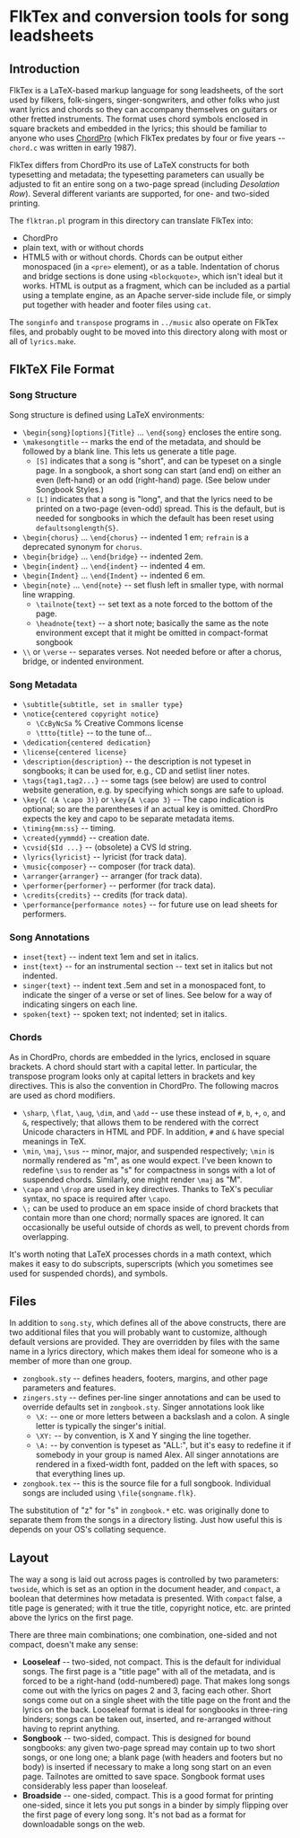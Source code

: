 # FlkTex and conversion tools for song leadsheets

## Introduction

FlkTex is a LaTeX-based markup language for song leadsheets, of the sort used
by filkers, folk-singers, singer-songwriters, and other folks who just want
lyrics and chords so they can accompany themselves on guitars or other fretted
instruments.  The format uses chord symbols enclosed in square brackets and
embedded in the lyrics; this should be familiar to anyone who uses
[ChordPro](https://www.chordpro.org/) (which FlkTex predates by four or five
years -- `chord.c` was written in early 1987).

FlkTex differs from ChordPro its use of LaTeX constructs for both typesetting
and metadata; the typesetting parameters can usually be adjusted to fit an
entire song on a two-page spread (including _Desolation Row_).  Several
different variants are supported, for one- and two-sided printing.

The `flktran.pl` program in this directory can translate FlkTex into:

* ChordPro
* plain text, with or without chords
* HTML5 with or without chords.  Chords can be output either monospaced (in a
  `<pre>` element), or as a table.  Indentation of chorus and bridge sections
  is done using `<blockquote>`, which isn't ideal but it works.  HTML is
  output as a fragment, which can be included as a partial using a template
  engine, as an Apache server-side include file, or simply put together with
  header and footer files using `cat`.

The `songinfo` and `transpose` programs in `../music` also operate on FlkTex
files, and probably ought to be moved into this directory along with most or
all of `lyrics.make`.

## FlkTeX File Format

### Song Structure

Song structure is defined using LaTeX environments:

* `\begin{song}[options]{Title}` ... `\end{song}` encloses the entire song.
* `\makesongtitle` -- marks the end of the metadata, and should be followed by
  a blank line.  This lets us generate a title page.
	* `[S]` indicates that a song is "short", and can be typeset on a single
	  page. In a songbook, a short song can start (and end) on either an even
	  (left-hand) or an odd (right-hand) page.  (See below under Songbook
	  Styles.) 
	* `[L]` indicates that a song is "long", and that the lyrics need
	  to be printed on a two-page (even-odd) spread.  This is the default, but
	  is needed for songbooks in which the default has been reset using
	  `defaultsonglength{S}`. 
* `\begin{chorus}` ... `\end{chorus}` -- indented 1 em; `refrain` is a deprecated
  synonym for `chorus`.
* `\begin{bridge}` ... `\end{bridge}` -- indented 2em.
* `\begin{indent}` ... `\end{indent}` -- indented 4 em.
* `\begin{Indent}` ... `\end{Indent}` -- indented 6 em.
* `\begin{note}` ... `\end{note}` -- set flush left in smaller type, with
  normal line wrapping.
    * `\tailnote{text}` -- set text as a note forced to the bottom of the
	  page.
	* `\headnote{text}` -- a short note; basically the same as the note
	  environment except that it might be omitted in compact-format songbook
* `\\` or `\verse` -- separates verses.  Not needed before or after a chorus,
  bridge, or indented environment.

### Song Metadata

* `\subtitle{subtitle, set in smaller type}`
* `\notice{centered copyright notice}`
    * `\CcByNcSa`			% Creative Commons license
    * `\ttto{title}` -- to the tune of...
* `\dedication{centered dedication}`
* `\license{centered license}`
* `\description{description}` -- the description is not typeset in songbooks;
  it can be used for, e.g., CD and setlist liner notes.
* `\tags{tag1,tag2...}`	-- some tags (see below) are used to control website
  generation, e.g. by specifying which songs are safe to upload.
* `\key{C (A \capo 3)}` or `\key{A \capo 3}` -- The capo indication is
  optional; so are the parentheses if an actual key is omitted. ChordPro
  expects the key and capo to be separate metadata items.
* `\timing{mm:ss}`	-- timing.
* `\created{yymmdd}` -- creation date.
* `\cvsid{$Id ...}`	--  (obsolete) a CVS Id string.
* `\lyrics{lyricist}` -- lyricist (for track data).
* `\music{composer}` -- composer (for track data).
* `\arranger{arranger}`	-- arranger (for track data).
* `\performer{performer}` -- performer (for track data).
* `\credits{credits}` -- credits (for track data).
* `\performance{performance notes}` -- for future use on lead sheets for performers.

### Song Annotations

* `inset{text}` -- indent text 1em and set in italics.
* `inst{text}` -- for an instrumental section  -- text set in italics but not
  indented.
* `singer{text}` -- indent text .5em and set in a monospaced font, to indicate
  the singer of a verse or set of lines.  See below for a way of indicating
  singers on each line.
* `spoken{text}` -- spoken text; not indented; set in italics.

### Chords

As in ChordPro, chords are embedded in the lyrics, enclosed in square
brackets. A chord should start with a capital letter.  In particular, the
transpose program looks only at capital letters in brackets and key
directives.  This is also the convention in ChordPro. The following macros are
used as chord modifiers.

* `\sharp`, `\flat`, `\aug`, `\dim`, and `\add` -- use these instead of `#`,
  `b`, `+`, `o`, and `&`, respectively; that allows them to be rendered with
  the correct Unicode characters in HTML and PDF. In addition, `#` and `&`
  have special meanings in TeX.
* `\min`, `\maj`, `\sus` -- minor, major, and suspended respectively; `\min`
  is normally rendered as "m", as one would expect.  I've been known to
  redefine `\sus` to render as "s" for compactness in songs with a lot of
  suspended chords.  Similarly, one might render `\maj` as "M".
* `\capo` and `\drop` are used in key directives.  Thanks to TeX's peculiar
  syntax, no space is required after `\capo`.
* `\;` can be used to produce an em space inside of chord brackets that
  contain more than one chord; normally spaces are ignored.  It can
  occasionally be useful outside of chords as well, to prevent chords from
  overlapping. 

It's worth noting that LaTeX processes chords in a math context, which makes
it easy to do subscripts, superscripts (which you sometimes see used for
suspended chords), and symbols.


## Files

In addition to `song.sty`, which defines all of the above constructs, there
are two additional files that you will probably want to customize, although
default versions are provided.  They are overridden by files with the same
name in a lyrics directory, which makes them ideal for someone who is a member
of more than one group.

  * `zongbook.sty` -- defines headers, footers, margins, and other page
	parameters and features.
  * `zingers.sty` -- defines per-line singer annotations and can be used to
	override defaults set in `zongbook.sty`.  Singer annotations look like 
	  * `\X:` -- one or more letters between a backslash and a colon.  A
		single letter is typically the singer's initial.
	  * `\XY:` -- by convention, is X and Y singing the line together.
	  * `\A:` -- by convention is typeset as "ALL:", but it's easy to redefine
		it if somebody in your group is named Alex.
	All singer annotations are rendered in a fixed-width font, padded on the
	left with spaces, so that everything lines up.
  * `zongbook.tex` -- this is the source file for a full songbook.  Individual
	songs are included using `\file{songname.flk}`.
	
The substitution of "z" for "s" in `zongbook.*` etc. was originally done to
separate them from the songs in a directory listing.  Just how useful this is
depends on your OS's collating sequence.


## Layout

The way a song is laid out across pages is controlled by two parameters:
`twoside`, which is set as an option in the document header, and `compact`, a
boolean that determines how metadata is presented.  With `compact` false, a
title page is generated; with it true the title, copyright notice, etc. are
printed above the lyrics on the first page.

There are three main combinations; one combination, one-sided and not
compact, doesn't make any sense: 

  * **Looseleaf** -- two-sided, not compact.  This is the default for
	individual songs.  The first page is a "title page" with all of the
	metadata, and is forced to be a right-hand (odd-numbered) page.  That
	makes long songs come out with the lyrics on pages 2 and 3, facing each
	other. Short songs come out on a single sheet with the title page on the
	front and the lyrics on the back.  Looseleaf format is ideal for songbooks
	in three-ring binders; songs can be taken out, inserted, and re-arranged
	without having to reprint anything.
  * **Songbook** -- two-sided, compact.  This is designed for bound songbooks:
	any given two-page spread may contain up to two short songs, or one long
	one; a blank page (with headers and footers but no body) is inserted if
	necessary to make a long song start on an even page.  Tailnotes are
	omitted to save space.  Songbook format uses considerably less paper than
	looseleaf.
  * **Broadside** -- one-sided, compact.  This is a good format for
	printing one-sided, since it lets you put songs in a binder by simply
	flipping over the first page of every long song.  It's not bad as a format
	for downloadable songs on the web.




